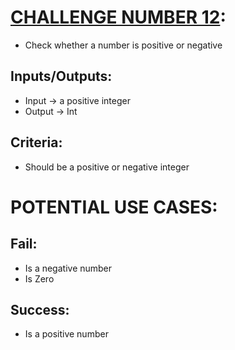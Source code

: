 
# [CHALLENGE NUMBER 12](https://www.programiz.com/kotlin-programming/examples/positive-negative):
- Check whether a number is positive or negative

## Inputs/Outputs:
- Input -> a positive integer
- Output -> Int

## Criteria:
- Should be a positive or negative integer

# POTENTIAL USE CASES:
## Fail:
- Is a negative number
- Is Zero

## Success:
-  Is a positive number
